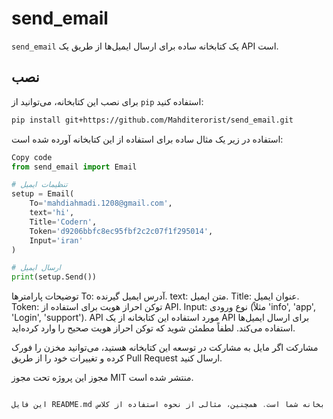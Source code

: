 # send_email

`send_email` یک کتابخانه ساده برای ارسال ایمیل‌ها از طریق یک API است.

## نصب

برای نصب این کتابخانه، می‌توانید از `pip` استفاده کنید:

```bash
pip install git+https://github.com/Mahditerorist/send_email.git
```

استفاده
در زیر یک مثال ساده برای استفاده از این کتابخانه آورده شده است:

```python
Copy code
from send_email import Email

# تنظیمات ایمیل
setup = Email(
    To='mahdiahmadi.1208@gmail.com',
    text='hi',
    Title='Codern',
    Token='d9206bbfc8ec95fbf2c2c07f1f295014',
    Input='iran'
)

# ارسال ایمیل
print(setup.Send())
```
توضیحات پارامترها
To: آدرس ایمیل گیرنده.
text: متن ایمیل.
Title: عنوان ایمیل.
Token: توکن احراز هویت برای استفاده از API.
Input: نوع ورودی (مثلاً 'info', 'app', 'Login', 'support').
API مورد استفاده
این کتابخانه از یک API برای ارسال ایمیل‌ها استفاده می‌کند. لطفاً مطمئن شوید که توکن احراز هویت صحیح را وارد کرده‌اید.

مشارکت
اگر مایل به مشارکت در توسعه این کتابخانه هستید، می‌توانید مخزن را فورک کرده و تغییرات خود را از طریق Pull Request ارسال کنید.

مجوز
این پروژه تحت مجوز MIT منتشر شده است.


```go

این فایل README.md شامل اطلاعات پایه‌ای مورد نیاز برای نصب و استفاده از کتابخانه شما است. همچنین، مثالی از نحوه استفاده از کلاس `Email` و ارسال ایمیل را نشان می‌دهد. می‌توانید این فایل را در ریشه مخزن GitHub خود قرار دهید تا بازدیدکنندگان بتوانند به راحتی از آن استفاده کنند.
```
